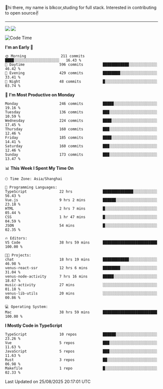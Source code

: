 👋hi there, my name is blkcor,studing for full stack.
Interested in contributing to open source✌️

<hr/>

![](https://github-readme-stats.vercel.app/api?username=blkcor)
<a href="https://github.com/blkcor/github-readme-stats">
    <img align="left" src="https://github-readme-stats.vercel.app/api/top-langs/?username=blkcor&hide=jupyter%20notebook,shaderlab,tex,c%23&langs_count=9" />
</a>


<!--START_SECTION:waka-->
![Code Time](http://img.shields.io/badge/Code%20Time-2%2C453%20hrs%2022%20mins-blue)

**I'm an Early 🐤** 

```text
🌞 Morning                211 commits         ████░░░░░░░░░░░░░░░░░░░░░   16.43 % 
🌆 Daytime                596 commits         ████████████░░░░░░░░░░░░░   46.42 % 
🌃 Evening                429 commits         ████████░░░░░░░░░░░░░░░░░   33.41 % 
🌙 Night                  48 commits          █░░░░░░░░░░░░░░░░░░░░░░░░   03.74 % 
```
📅 **I'm Most Productive on Monday** 

```text
Monday                   246 commits         █████░░░░░░░░░░░░░░░░░░░░   19.16 % 
Tuesday                  136 commits         ███░░░░░░░░░░░░░░░░░░░░░░   10.59 % 
Wednesday                224 commits         ████░░░░░░░░░░░░░░░░░░░░░   17.45 % 
Thursday                 160 commits         ███░░░░░░░░░░░░░░░░░░░░░░   12.46 % 
Friday                   185 commits         ████░░░░░░░░░░░░░░░░░░░░░   14.41 % 
Saturday                 160 commits         ███░░░░░░░░░░░░░░░░░░░░░░   12.46 % 
Sunday                   173 commits         ███░░░░░░░░░░░░░░░░░░░░░░   13.47 % 
```


📊 **This Week I Spent My Time On** 

```text
🕑︎ Time Zone: Asia/Shanghai

💬 Programming Languages: 
TypeScript               22 hrs              ██████████████░░░░░░░░░░░   56.43 % 
Vue.js                   9 hrs 2 mins        ██████░░░░░░░░░░░░░░░░░░░   23.18 % 
HTML                     2 hrs 7 mins        █░░░░░░░░░░░░░░░░░░░░░░░░   05.44 % 
CSS                      1 hr 47 mins        █░░░░░░░░░░░░░░░░░░░░░░░░   04.59 % 
JSON                     54 mins             █░░░░░░░░░░░░░░░░░░░░░░░░   02.35 % 

🔥 Editors: 
VS Code                  38 hrs 59 mins      █████████████████████████   100.00 % 

🐱‍💻 Projects: 
chat                     18 hrs 19 mins      ████████████░░░░░░░░░░░░░   46.98 % 
venus-react-ssr          12 hrs 6 mins       ████████░░░░░░░░░░░░░░░░░   31.04 % 
venus-node-activity      7 hrs 16 mins       █████░░░░░░░░░░░░░░░░░░░░   18.67 % 
music-activity           27 mins             ░░░░░░░░░░░░░░░░░░░░░░░░░   01.18 % 
venus-lib-utils          20 mins             ░░░░░░░░░░░░░░░░░░░░░░░░░   00.86 % 

💻 Operating System: 
Mac                      38 hrs 59 mins      █████████████████████████   100.00 % 
```

**I Mostly Code in TypeScript** 

```text
TypeScript               10 repos            ██████░░░░░░░░░░░░░░░░░░░   23.26 % 
Vue                      5 repos             ███░░░░░░░░░░░░░░░░░░░░░░   11.63 % 
JavaScript               5 repos             ███░░░░░░░░░░░░░░░░░░░░░░   11.63 % 
Rust                     3 repos             ██░░░░░░░░░░░░░░░░░░░░░░░   06.98 % 
Makefile                 1 repo              █░░░░░░░░░░░░░░░░░░░░░░░░   02.33 % 
```




 Last Updated on 25/08/2025 20:17:01 UTC
<!--END_SECTION:waka-->


